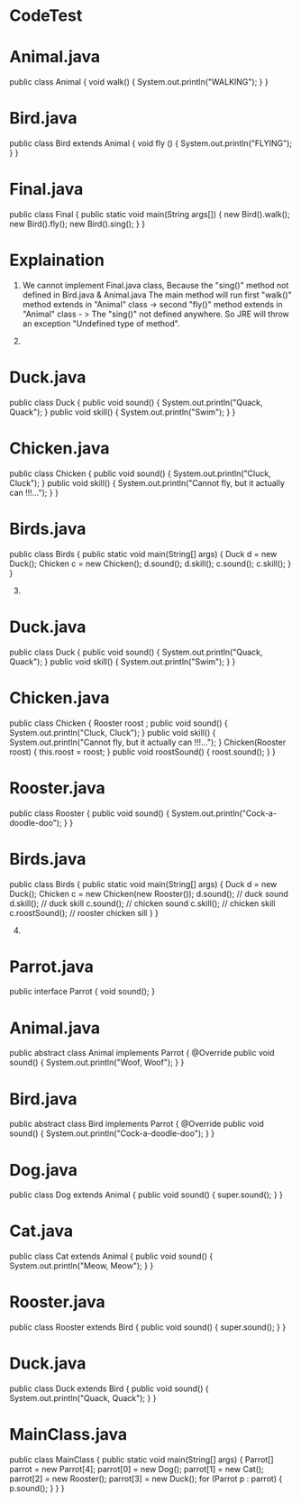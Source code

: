 # CodeTest


Animal.java
===========
public class Animal {
	void walk() {
		System.out.println("WALKING");
	}
}

Bird.java
=========
public class Bird extends Animal {
	void fly () {
		System.out.println("FLYING");
	}
}

Final.java
=========
public class Final {
	public static void main(String args[]) {
		new Bird().walk();
		new Bird().fly();
	  new Bird().sing();
	}
}

Explaination
============ 
1. We cannot implement Final.java class, Because the "sing()" method not defined in Bird.java & Animal.java
  The main method will run first "walk()" method extends in "Animal" class -> second "fly()" method extends in "Animal" class - > The "sing()" not defined anywhere. So JRE will throw an exception "Undefined type of method".
  
 
 
2.

Duck.java
=========
public class Duck {
	public void sound() {
		System.out.println("Quack, Quack");
	}
	public void skill() {
		System.out.println("Swim");
	}
}

Chicken.java
============
public class Chicken {
	public void sound() {
		System.out.println("Cluck, Cluck");
	}
	public void skill() {
		System.out.println("Cannot fly, but it actually can !!!...");
	}
}

Birds.java
============
public class Birds {
	public static void main(String[] args) {
		Duck d = new Duck();
		Chicken c = new Chicken();
		d.sound();
		d.skill();
		c.sound();
		c.skill();
	}
}


3.

Duck.java
=========
public class Duck {
	public void sound() {
		System.out.println("Quack, Quack");
	}
	public void skill() {
		System.out.println("Swim");
	}
}

Chicken.java
============
public class Chicken {
	Rooster roost ;
	public void sound() {
		System.out.println("Cluck, Cluck");
	}
	public void skill() {
		System.out.println("Cannot fly, but it actually can !!!...");
	}
	Chicken(Rooster roost) {
		this.roost = roost;
	}
	public void roostSound() {
		roost.sound();
	}
}

Rooster.java
=============
public class Rooster {
	public void sound() {
		System.out.println("Cock-a-doodle-doo");
	}
}

Birds.java
==========
public class Birds {
	public static void main(String[] args) {
		Duck d = new Duck();
		Chicken c = new Chicken(new Rooster());
		d.sound(); // duck sound
		d.skill(); // duck skill
		c.sound(); // chicken sound
		c.skill(); // chicken skill
		c.roostSound(); // rooster chicken sill
	}
}

4.

Parrot.java
===========
public interface Parrot {
	void sound();
}

Animal.java
===========
public abstract class Animal implements Parrot {
	@Override
	public void sound() {
		System.out.println("Woof, Woof");
	}
}

Bird.java
=========
public abstract class Bird implements Parrot {
	@Override
	public void sound() {
		System.out.println("Cock-a-doodle-doo");
	}
}

Dog.java
========
public class Dog extends Animal {
	public void sound() {
		super.sound();
	}
}

Cat.java
========
public class Cat extends Animal {
	public void sound() {
		System.out.println("Meow, Meow");
	}
}

Rooster.java
============
public class Rooster extends Bird {
	public void sound() {
		super.sound();
	}
}

Duck.java
=========
public class Duck extends Bird {
	public void sound() {
		System.out.println("Quack, Quack");
	}
}

MainClass.java
==============
public class MainClass {
	public static void main(String[] args) {
		Parrot[] parrot = new Parrot[4];
		parrot[0] = new Dog();
		parrot[1] = new Cat();
		parrot[2] = new Rooster();
		parrot[3] = new Duck();
		for (Parrot p : parrot) {
			p.sound();
		}
	}
}

